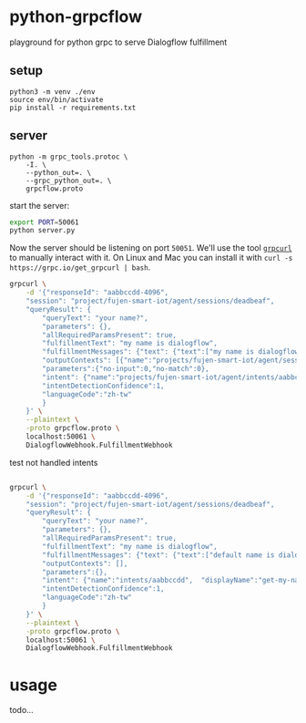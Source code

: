 # python-grpcflow
playground for python grpc to serve Dialogflow fulfillment

## setup
```
python3 -m venv ./env
source env/bin/activate
pip install -r requirements.txt
```
## server
```
python -m grpc_tools.protoc \
    -I. \
    --python_out=. \
    --grpc_python_out=. \
    grpcflow.proto
```

start the server:

```bash
export PORT=50061
python server.py
```

Now the server should be listening on port `50051`. We'll use the tool
[`grpcurl`](https://github.com/fullstorydev/grpcurl) to manually interact with it.
On Linux and Mac you can install it with `curl -s https://grpc.io/get_grpcurl | bash`.

```bash
grpcurl \
    -d '{"responseId": "aabbccdd-4096", 
    "session": "project/fujen-smart-iot/agent/sessions/deadbeaf", 
    "queryResult": { 
        "queryText": "your name?", 
        "parameters": {}, 
        "allRequiredParamsPresent": true, 
        "fulfillmentText": "my name is dialogflow", 
        "fulfillmentMessages": {"text": {"text":["my name is dialogflow"]}}, 
        "outputContexts": [{"name":"projects/fujen-smart-iot/agent/sessions/aabbccdd/contexts/__system_counters__"}], 
        "parameters":{"no-input":0,"no-match":0}, 
        "intent": {"name":"projects/fujen-smart-iot/agent/intents/aabbccdd",  "displayName":"get-agent-name"}, 
        "intentDetectionConfidence":1, 
        "languageCode":"zh-tw" 
        } 
    }' \
    --plaintext \
    -proto grpcflow.proto \
    localhost:50061 \
    DialogflowWebhook.FulfillmentWebhook
```

test not handled intents
```bash

grpcurl \
    -d '{"responseId": "aabbccdd-4096", 
    "session": "project/fujen-smart-iot/agent/sessions/deadbeaf", 
    "queryResult": { 
        "queryText": "your name?", 
        "parameters": {}, 
        "allRequiredParamsPresent": true, 
        "fulfillmentText": "my name is dialogflow", 
        "fulfillmentMessages": {"text": {"text":["default name is dialogflow"]}}, 
        "outputContexts": [], 
        "parameters":{}, 
        "intent": {"name":"intents/aabbccdd",  "displayName":"get-my-name"}, 
        "intentDetectionConfidence":1, 
        "languageCode":"zh-tw" 
        } 
    }' \
    --plaintext \
    -proto grpcflow.proto \
    localhost:50061 \
    DialogflowWebhook.FulfillmentWebhook
```


# usage
todo...
